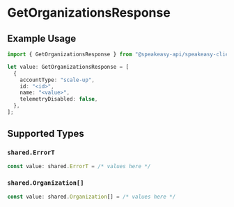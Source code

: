 # GetOrganizationsResponse

## Example Usage

```typescript
import { GetOrganizationsResponse } from "@speakeasy-api/speakeasy-client-sdk-typescript/sdk/models/operations";

let value: GetOrganizationsResponse = [
  {
    accountType: "scale-up",
    id: "<id>",
    name: "<value>",
    telemetryDisabled: false,
  },
];
```

## Supported Types

### `shared.ErrorT`

```typescript
const value: shared.ErrorT = /* values here */
```

### `shared.Organization[]`

```typescript
const value: shared.Organization[] = /* values here */
```

